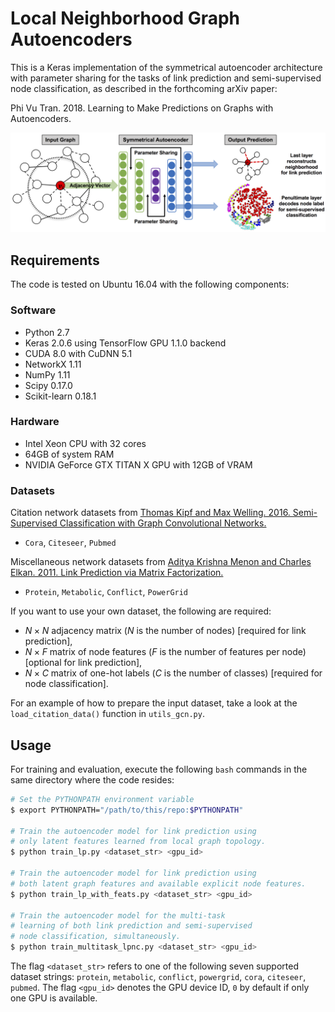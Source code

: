 # Local Neighborhood Graph Autoencoders

This is a Keras implementation of the symmetrical autoencoder architecture with parameter sharing for the tasks of link prediction and semi-supervised node classification, as described in the forthcoming arXiv paper:

Phi Vu Tran. 2018. Learning to Make Predictions on Graphs with Autoencoders.

![FCN_schematic](figure1.png?raw=true)

## Requirements
The code is tested on Ubuntu 16.04 with the following components:

### Software

* Python 2.7
* Keras 2.0.6 using TensorFlow GPU 1.1.0 backend
* CUDA 8.0 with CuDNN 5.1
* NetworkX 1.11
* NumPy 1.11
* Scipy 0.17.0
* Scikit-learn 0.18.1

### Hardware

* Intel Xeon CPU with 32 cores
* 64GB of system RAM
* NVIDIA GeForce GTX TITAN X GPU with 12GB of VRAM

### Datasets

Citation network datasets from [Thomas Kipf and Max Welling. 2016. Semi-Supervised Classification with Graph Convolutional Networks.](https://github.com/tkipf/gcn)

* `Cora`, `Citeseer`, `Pubmed`

Miscellaneous network datasets from [Aditya Krishna Menon and Charles Elkan. 2011. Link Prediction via Matrix Factorization.](http://users.cecs.anu.edu.au/~akmenon/papers/link-prediction/index.html)

* `Protein`, `Metabolic`, `Conflict`, `PowerGrid`

If you want to use your own dataset, the following are required:

* $N \times N$ adjacency matrix ($N$ is the number of nodes) [required for link prediction],
* $N \times F$ matrix of node features ($F$ is the number of features per node) [optional for link prediction],
* $N \times C$ matrix of one-hot labels ($C$ is the number of classes) [required for node classification].

For an example of how to prepare the input dataset, take a look at the `load_citation_data()` function in `utils_gcn.py`.

## Usage
For training and evaluation, execute the following `bash` commands in the same directory where the code resides:

```bash
# Set the PYTHONPATH environment variable
$ export PYTHONPATH="/path/to/this/repo:$PYTHONPATH"

# Train the autoencoder model for link prediction using
# only latent features learned from local graph topology.
$ python train_lp.py <dataset_str> <gpu_id>

# Train the autoencoder model for link prediction using
# both latent graph features and available explicit node features.
$ python train_lp_with_feats.py <dataset_str> <gpu_id>

# Train the autoencoder model for the multi-task
# learning of both link prediction and semi-supervised
# node classification, simultaneously.
$ python train_multitask_lpnc.py <dataset_str> <gpu_id>
```

The flag `<dataset_str>` refers to one of the following seven supported dataset strings:
`protein`, `metabolic`, `conflict`, `powergrid`, `cora`, `citeseer`, `pubmed`. The flag `<gpu_id>` denotes the GPU device ID, `0` by default if only one GPU is available.

<!--## Citation
If you find this work useful, please cite the following:

```
@article{Tran:2018,
  author={Phi Vu Tran},
  title={Learning to Make Predictions on Graphs with Autoencoders},
  journal={arXiv:1708.02002 [cs.CV].},
  note={\url{https://arxiv.org/abs/1708.02002}},
  year={2018}
}
```-->